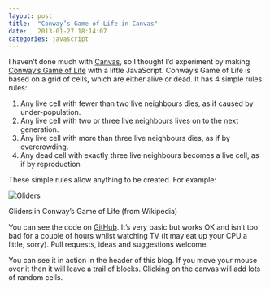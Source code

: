 ```yaml
---
layout: post
title:  "Conway’s Game of Life in Canvas"
date:   2013-01-27 18:14:07
categories: javascript
---
```


I haven’t done much with [Canvas](https://developer.mozilla.org/en-US/docs/HTML/Canvas/Tutorial), so I thought I’d experiment by making [Conway’s Game of Life](http://en.wikipedia.org/wiki/Conway_game) with a little JavaScript. Conway’s Game of Life is based on a grid of cells, which are either alive or dead. It has 4 simple rules rules:

1. Any live cell with fewer than two live neighbours dies, as if caused by under-population.
2. Any live cell with two or three live neighbours lives on to the next generation.
3. Any live cell with more than three live neighbours dies, as if by overcrowding.
4. Any dead cell with exactly three live neighbours becomes a live cell, as if by reproduction

These simple rules allow anything to be created. For example:

![Gliders](http://upload.wikimedia.org/wikipedia/commons/e/e5/Gospers_glider_gun.gif)

Gliders in Conway’s Game of Life (from Wikipedia)


You can see the code on [GitHub](https://github.com/dave1010/conway-canvas/blob/master/conway.js). It’s very basic but works OK and isn’t too bad for a couple of hours whilst watching TV (it may eat up your CPU a little, sorry). Pull requests, ideas and suggestions welcome.

You can see it in action in the header of this blog. If you move your mouse over it then it will leave a trail of blocks. Clicking on the canvas will add lots of random cells.
